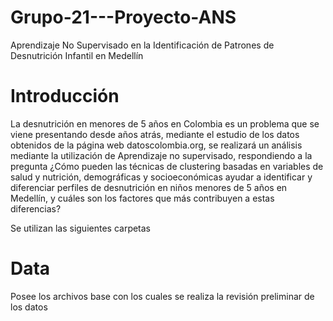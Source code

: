 # Grupo-21---Proyecto-ANS
Aprendizaje No Supervisado en la Identificación de Patrones de Desnutrición Infantil en Medellín

# Introducción
La desnutrición en menores de 5 años en Colombia es un problema que se viene presentando desde años atrás, mediante el estudio de los datos obtenidos de la página web datoscolombia.org, se realizará un análisis mediante la utilización de Aprendizaje no supervisado, respondiendo a la pregunta ¿Cómo pueden las técnicas de clustering basadas en variables de salud y nutrición, demográficas y socioeconómicas ayudar a identificar y diferenciar perfiles de desnutrición en niños menores de 5 años en Medellín, y cuáles son los factores que más contribuyen a estas diferencias?

Se utilizan las siguientes carpetas 

# Data
Posee los archivos base con los cuales se realiza la revisión preliminar de los datos 
